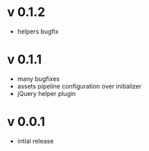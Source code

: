 v 0.1.2
=======

* helpers bugfix

v 0.1.1
=======

* many bugfixes
* assets pipeline configuration over initializer
* jQuery helper plugin

v 0.0.1
=======

* intial release
